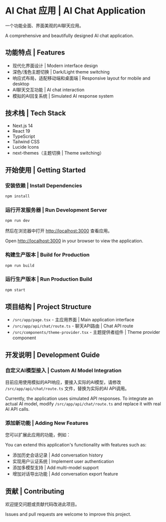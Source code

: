 # AI Chat 应用 | AI Chat Application

一个功能全面、界面美观的AI聊天应用。

A comprehensive and beautifully designed AI chat application.

## 功能特点 | Features

- 现代化界面设计 | Modern interface design
- 深色/浅色主题切换 | Dark/Light theme switching
- 响应式布局，适配移动端和桌面端 | Responsive layout for mobile and desktop
- AI聊天交互功能 | AI chat interaction
- 模拟的AI回复系统 | Simulated AI response system

## 技术栈 | Tech Stack

- Next.js 14
- React 19
- TypeScript
- Tailwind CSS
- Lucide Icons
- next-themes（主题切换 | Theme switching）

## 开始使用 | Getting Started

### 安装依赖 | Install Dependencies

```bash
npm install
```

### 运行开发服务器 | Run Development Server

```bash
npm run dev
```

然后在浏览器中打开 [http://localhost:3000](http://localhost:3000) 查看应用。

Open [http://localhost:3000](http://localhost:3000) in your browser to view the application.

### 构建生产版本 | Build for Production

```bash
npm run build
```

### 运行生产版本 | Run Production Build

```bash
npm start
```

## 项目结构 | Project Structure

- `/src/app/page.tsx` - 主应用界面 | Main application interface
- `/src/app/api/chat/route.ts` - 聊天API路由 | Chat API route
- `/src/components/theme-provider.tsx` - 主题提供者组件 | Theme provider component

## 开发说明 | Development Guide

### 自定义AI模型接入 | Custom AI Model Integration

目前应用使用模拟的API响应，要接入实际的AI模型，请修改 `/src/app/api/chat/route.ts` 文件，替换为实际的AI API调用。

Currently, the application uses simulated API responses. To integrate an actual AI model, modify `/src/app/api/chat/route.ts` and replace it with real AI API calls.

### 添加新功能 | Adding New Features

您可以扩展此应用的功能，例如：

You can extend this application's functionality with features such as:

- 添加历史会话记录 | Add conversation history
- 实现用户认证系统 | Implement user authentication
- 添加多模型支持 | Add multi-model support
- 增加对话导出功能 | Add conversation export feature

## 贡献 | Contributing

欢迎提交问题或贡献代码改进此项目。

Issues and pull requests are welcome to improve this project.
